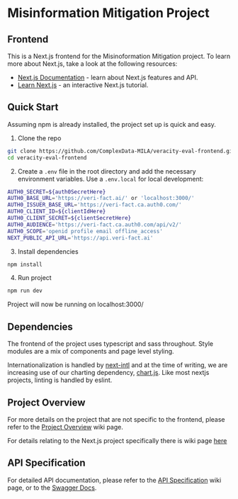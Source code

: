 # Misinformation Mitigation Project
## Frontend
This is a Next.js frontend for the Misinoformation Mitigation project. To learn more about Next.js, take a look at the following resources:

- [Next.js Documentation](https://nextjs.org/docs) - learn about Next.js features and API.
- [Learn Next.js](https://nextjs.org/learn) - an interactive Next.js tutorial.

## Quick Start
Assuming npm is already installed, the project set up is quick and easy.

1. Clone the repo
```bash
git clone https://github.com/ComplexData-MILA/veracity-eval-frontend.git
cd veracity-eval-frontend
```

2. Create a `.env` file in the root directory and add the necessary environment variables. Use a `.env.local` for local development:
```bash
AUTH0_SECRET=${auth0SecretHere}
AUTH0_BASE_URL='https://veri-fact.ai/' or 'localhost:3000/'
AUTH0_ISSUER_BASE_URL='https://veri-fact.ca.auth0.com/'
AUTH0_CLIENT_ID=${clientIdHere}
AUTH0_CLIENT_SECRET=${clientSecretHere}
AUTH0_AUDIENCE='https://veri-fact.ca.auth0.com/api/v2/'
AUTH0_SCOPE='openid profile email offline_access'
NEXT_PUBLIC_API_URL='https://api.veri-fact.ai'
```

3. Install dependencies
```bash
npm install
```

4. Run project
```bash
npm run dev
```

Project will now be running on localhost:3000/

## Dependencies
The frontend of the project uses typescript and sass throughout. Style modules are a mix of components and page level styling.

Internationalization is handled by [next-intl](https://www.npmjs.com/package/next-intl) and at the time of writing, we are increasing use of our charting dependency, [chart.js](https://www.chartjs.org/). Like most nextjs projects, linting is handled by eslint.

## Project Overview

 For more details on the project that are not specific to the frontend, please refer to the [Project Overview](https://github.com/ComplexData-MILA/veracity-eval-backend/wiki/Project-Overview) wiki page.

 For details relating to the Next.js project specifically there is wiki page [here](https://github.com/ComplexData-MILA/veracity-eval-frontend/wiki/Project-Overview)

## API Specification

For detailed API documentation, please refer to the [API Specification](https://github.com/ComplexData-MILA/veracity-eval-backend/wiki/API-Specification) wiki page, or to the [Swagger Docs](https://api.veri-fact.ai/docs).

